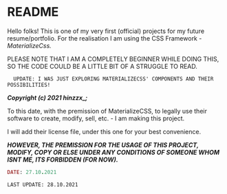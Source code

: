 # README



Hello folks! This is one of my very first (official) projects for my future resume/portfolio. 
For the realisation I am using the CSS Framework - _MaterializeCss._

PLEASE NOTE THAT I AM A COMPLETELY BEGINNER WHILE DOING THIS, SO THE CODE COULD BE A LITTLE BIT OF A STRUGGLE TO READ. 

```  UPDATE: I WAS JUST EXPLORING MATERIALIZECSS' COMPONENTS AND THEIR POSSIBILITIES!``` 

 ***Copyright (c) 2021 hinzzx_;***
 


To this date, with the premission of MaterializeCSS, to legally use their software to create, modify, sell, etc. - I am making this project.




I will add their license file, under this one for your best convenience.

***HOWEVER, THE PREMISSION FOR THE USAGE OF THIS PROJECT, MODIFY, COPY OR ELSE UNDER ANY CONDITIONS OF SOMEONE WHOM ISNT ME, ITS FORBIDDEN (FOR NOW).***

```Ruby
DATE: 27.10.2021
```


```
LAST UPDATE: 28.10.2021
```

